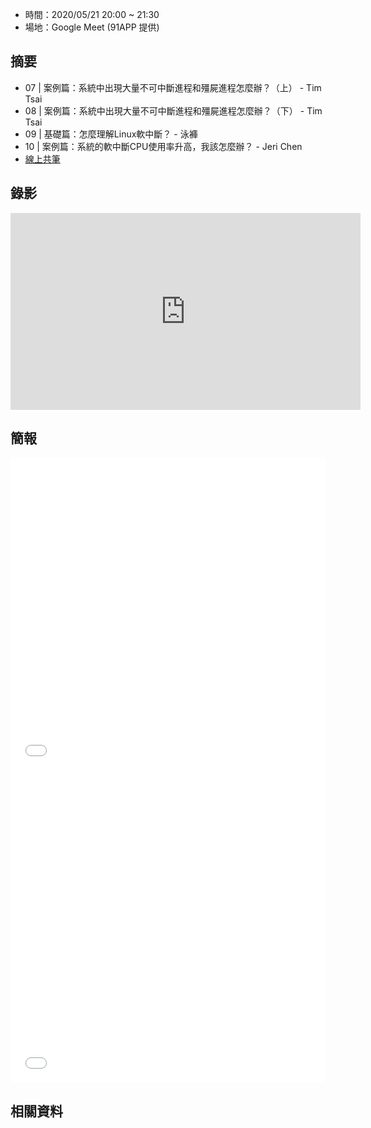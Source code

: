
* 時間：2020/05/21 20:00 ~ 21:30
* 場地：Google Meet (91APP 提供)

## 摘要

* 07 | 案例篇：系統中出現大量不可中斷進程和殭屍進程怎麼辦？（上） - Tim Tsai
* 08 | 案例篇：系統中出現大量不可中斷進程和殭屍進程怎麼辦？（下） - Tim Tsai
* 09 | 基礎篇：怎麼理解Linux軟中斷？ - 泳褲
* 10 | 案例篇：系統的軟中斷CPU使用率升高，我該怎麼辦？ - Jeri Chen
* [線上共筆](https://hackmd.io/gGOCg6CkTVK1EfaFq82OaA)


## 錄影

<iframe width="560" height="315" src="https://www.youtube.com/embed/2wWScqIiWz8" frameborder="0" allow="accelerometer; autoplay; encrypted-media; gyroscope; picture-in-picture" allowfullscreen></iframe>


## 簡報

<embed src="/pdf/Linux/07-08.pdf" type="application/pdf" width="100%" height="500px" />
<embed src="/pdf/Linux/10.pdf" type="application/pdf" width="100%" height="500px" />



## 相關資料

